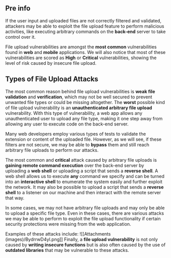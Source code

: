 ## Pre info
If the user input and uploaded files are not correctly filtered and validated, attackers may be able to exploit the file upload feature to perform malicious activities, like executing arbitrary commands on the **back-end** server to take control over it.

File upload vulnerabilities are amongst the **most common** vulnerabilities found in **web** and **mobile** applications. We will also notice that most of these vulnerabilities are scored as **High** or **Critical** vulnerabilities, showing the level of risk caused by insecure file upload.
## Types of File Upload Attacks
The most common reason behind file upload vulnerabilities is **weak file validation** and **verification**, which may not be well secured to prevent unwanted file types or could be missing altogether. The **worst** possible kind of file upload vulnerability is an **unauthenticated arbitrary file upload** vulnerability. With this type of vulnerability, a web app allows any unauthenticated user to upload any file type, making it one step away from allowing any user to execute code on the back-end server.

Many web developers employ various types of tests to validate the extension or content of the uploaded file. However, as we will see, if these filters are not secure, we may be able to **bypass** them and still reach arbitrary file uploads to perform our attacks.

The most common and **critical** attack caused by arbitrary file uploads is **gaining remote command execution** over the back-end server by uploading a **web shell** or uploading a script that sends a **reverse shell**. A web shell allows us to execute **any** command we specify and can be turned into an **interactive shell** to enumerate the system easily and further exploit the network. It may also be possible to upload a script that sends a **reverse shell** to a listener on our machine and then interact with the remote server that way.

In some cases, we may not have arbitrary file uploads and may only be able to upload a specific file type. Even in these cases, there are various attacks we may be able to perform to exploit the file upload functionality if certain security protections were missing from the web application.

Examples of these attacks include:
![[Attachments (images)/BydrrwD4yl.png]]
Finally, a **file upload vulnerability** is not only caused by **writing insecure functions** but is also often caused by the use of **outdated libraries** that may be vulnerable to these attacks.